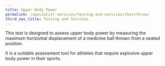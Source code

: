 ```yaml
---
title: Upper Body Power
permalink: /specialist-services/testing-and-services/chestthrow/
third_nav_title: Testing and Services
---
```

This test is designed to assess upper body power by measuring the maximum horizontal displacement of a medicine ball thrown from a seated position.

It is a suitable assessment tool for athletes that require explosive upper body power in their sports.
